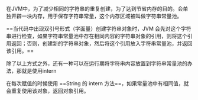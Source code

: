 在JVM中，为了减少相同的字符串的重复创建，为了达到节省内存的目的。会单独开辟一块内存，用于保存字符串常量，这个内存区域被叫做字符串常量池。

==当代码中出现双引号形式（字面量）创建字符串对象时，JVM 会先对这个字符串进行检查，如果字符串常量池中存在相同内容的字符串对象的引用，则将这个引用返回；否则，创建新的字符串对象，然后将这个引用放入字符串常量池，并返回该引用。==

除了以上方式之外，还有一种可以在运行期将字符串内容放置到字符串常量池的办法，那就是使用intern

在每次赋值的时候使用 ==String 的 intern 方法==，如果常量池中有相同值，就会重复使用该对象，返回对象引用。